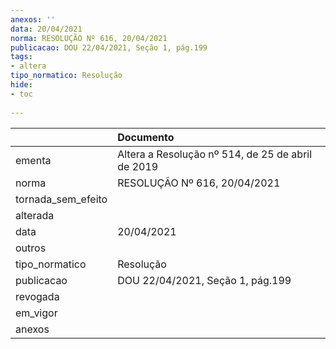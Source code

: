 ```yaml
---
anexos: ''
data: 20/04/2021
norma: RESOLUÇÃO Nº 616, 20/04/2021
publicacao: DOU 22/04/2021, Seção 1, pág.199
tags:
- altera
tipo_normatico: Resolução
hide: 
- toc 
 
---
```


|                    | Documento                                         |
|:-------------------|:--------------------------------------------------|
| ementa             | Altera a Resolução nº 514, de 25 de abril de 2019 |
| norma              | RESOLUÇÃO Nº 616, 20/04/2021                      |
| tornada_sem_efeito |                                                   |
| alterada           |                                                   |
| data               | 20/04/2021                                        |
| outros             |                                                   |
| tipo_normatico     | Resolução                                         |
| publicacao         | DOU 22/04/2021, Seção 1, pág.199                  |
| revogada           |                                                   |
| em_vigor           |                                                   |
| anexos             |                                                   |
